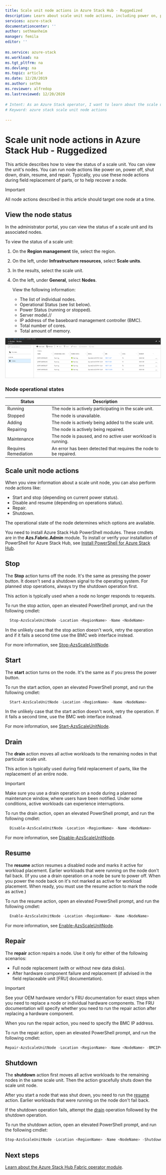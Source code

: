 ```yaml
---
title: Scale unit node actions in Azure Stack Hub - Ruggedized
description: Learn about scale unit node actions, including power on, power off, disable, resume, and how to view node status in Azure Stack Hub integrated systems.
services: azure-stack
documentationcenter: ''
author: sethmanheim
manager: femila
editor: ''

ms.service: azure-stack
ms.workload: na
ms.tgt_pltfrm: na
ms.devlang: na
ms.topic: article
ms.date: 12/20/2019
ms.author: sethm
ms.reviewer: alfredop
ms.lastreviewed: 12/20/2020

# Intent: As an Azure Stack operator, I want to learn about the scale unit node actions I can take.
# Keyword: azure stack scale unit node actions

---
```



# Scale unit node actions in Azure Stack Hub - Ruggedized

This article describes how to view the status of a scale unit. You can view the unit's nodes. You can run node actions like power on, power off, shut down, drain, resume, and repair. Typically, you use these node actions during field replacement of parts, or to help recover a node.

> [!Important]  
> All node actions described in this article should target one node at a time.

## View the node status

In the administrator portal, you can view the status of a scale unit and its associated nodes.

To view the status of a scale unit:

1. On the **Region management** tile, select the region.
2. On the left, under **Infrastructure resources**, select **Scale units**.
3. In the results, select the scale unit.
4. On the left, under **General**, select **Nodes**.

   View the following information:

   - The list of individual nodes.
   - Operational Status (see list below).
   - Power Status (running or stopped).
   - Server model.//
   - IP address of the baseboard management controller (BMC).
   - Total number of cores.
   - Total amount of memory.

![status of a scale unit](media/azure-stack-node-actions/multinodeactions.png)

### Node operational states

| Status | Description |
|----------------------|-------------------------------------------------------------------|
| Running | The node is actively participating in the scale unit. |
| Stopped | The node is unavailable. |
| Adding | The node is actively being added to the scale unit. |
| Repairing | The node is actively being repaired. |
| Maintenance | The node is paused, and no active user workload is running. |
| Requires Remediation | An error has been detected that requires the node to be repaired. |

## Scale unit node actions

When you view information about a scale unit node, you can also perform node actions like:

 - Start and stop (depending on current power status).
 - Disable and resume (depending on operations status).
 - Repair.
 - Shutdown.

The operational state of the node determines which options are available.

You need to install Azure Stack Hub PowerShell modules. These cmdlets are in the **Azs.Fabric.Admin** module. To install or verify your installation of PowerShell for Azure Stack Hub, see [Install PowerShell for Azure Stack Hub](../../operator/azure-stack-powershell-install.md).

## Stop

The **Stop** action turns off the node. It's the same as pressing the power button. It doesn't send a shutdown signal to the operating system. For planned stop operations, always try the shutdown operation first.

This action is typically used when a node no longer responds to requests.

To run the stop action, open an elevated PowerShell prompt, and run the following cmdlet:

```powershell  
  Stop-AzsScaleUnitNode -Location <RegionName> -Name <NodeName>
```

In the unlikely case that the stop action doesn't work, retry the operation and if it fails a second time use the BMC web interface instead.

For more information, see [Stop-AzsScaleUnitNode](https://docs.microsoft.com/powershell/module/azs.fabric.admin/stop-azsscaleunitnode).

## Start

The **start** action turns on the node. It's the same as if you press the power button.

To run the start action, open an elevated PowerShell prompt, and run the following cmdlet:

```powershell  
  Start-AzsScaleUnitNode -Location <RegionName> -Name <NodeName>
```

In the unlikely case that the start action doesn't work, retry the operation. If it fails a second time, use the BMC web interface instead.

For more information, see [Start-AzsScaleUnitNode](https://docs.microsoft.com/powershell/module/azs.fabric.admin/start-azsscaleunitnode).

## Drain

The **drain** action moves all active workloads to the remaining nodes in that particular scale unit.

This action is typically used during field replacement of parts, like the replacement of an entire node.

> [!Important]
> Make sure you use a drain operation on a node during a planned maintenance window, where users have been notified. Under some conditions, active workloads can experience interruptions.

To run the drain action, open an elevated PowerShell prompt, and run the following cmdlet:

```powershell  
  Disable-AzsScaleUnitNode -Location <RegionName> -Name <NodeName>
```

For more information, see [Disable-AzsScaleUnitNode](https://docs.microsoft.com/powershell/module/azs.fabric.admin/disable-azsscaleunitnode).

## Resume

The **resume** action resumes a disabled node and marks it active for workload placement. Earlier workloads that were running on the node don't fail back. (If you use a drain operation on a node be sure to power off. When you power the node back on it's not marked as active for workload placement. When ready, you must use the resume action to mark the node as active.)

To run the resume action, open an elevated PowerShell prompt, and run the following cmdlet:

```powershell  
  Enable-AzsScaleUnitNode -Location <RegionName> -Name <NodeName>
```

For more information, see [Enable-AzsScaleUnitNode](https://docs.microsoft.com/powershell/module/azs.fabric.admin/enable-azsscaleunitnode).

## Repair

The **repair** action repairs a node. Use it only for either of the following scenarios:

- Full node replacement (with or without new data disks).
- After hardware component failure and replacement (if advised in the field replaceable unit [FRU] documentation).

> [!Important]  
> See your OEM hardware vendor's FRU documentation for exact steps when you need to replace a node or individual hardware components. The FRU documentation will specify whether you need to run the repair action after replacing a hardware component.

When you run the repair action, you need to specify the BMC IP address.

To run the repair action, open an elevated PowerShell prompt, and run the following cmdlet:

  ```powershell
  Repair-AzsScaleUnitNode -Location <RegionName> -Name <NodeName> -BMCIPv4Address <BMCIPv4Address>
  ```

## Shutdown

The **shutdown** action first moves all active workloads to the remaining nodes in the same scale unit. Then the action gracefully shuts down the scale unit node.

After you start a node that was shut down, you need to run the [resume](#resume) action. Earlier workloads that were running on the node don't fail back.

If the shutdown operation fails, attempt the [drain](#drain) operation followed by the shutdown operation.

To run the shutdown action, open an elevated PowerShell prompt, and run the following cmdlet:

  ```powershell
  Stop-AzsScaleUnitNode -Location <RegionName> -Name <NodeName> -Shutdown
  ```

## Next steps

[Learn about the Azure Stack Hub Fabric operator module](https://docs.microsoft.com/powershell/module/azs.fabric.admin/?view=azurestackps-1.6.0).
